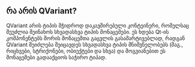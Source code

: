 ## რა არის QVariant?
QVariant არის ტიპის მჭიდროდ დაკავშირებული კონტეინერი, რომელსაც შეუძლია შეინახოს სხვადასხვა ტიპის მონაცემები. ეს ხდება Qt-ის კომპონენტებს შორის მონაცემთა გაცვლის გასამარტივებლად, რადგან QVariant შეიძლება შეიცავდეს სხვადასხვა ტიპის მნიშვნელობებს (მაგ., რიცხვები, სტრიქონები, ობიექტები და სხვა) და მოგვიანებით ეს მონაცემები გადააქციოს საჭირო ტიპად.